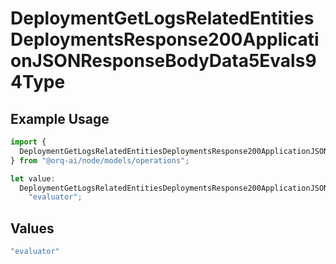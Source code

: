 # DeploymentGetLogsRelatedEntitiesDeploymentsResponse200ApplicationJSONResponseBodyData5Evals94Type

## Example Usage

```typescript
import {
  DeploymentGetLogsRelatedEntitiesDeploymentsResponse200ApplicationJSONResponseBodyData5Evals94Type,
} from "@orq-ai/node/models/operations";

let value:
  DeploymentGetLogsRelatedEntitiesDeploymentsResponse200ApplicationJSONResponseBodyData5Evals94Type =
    "evaluator";
```

## Values

```typescript
"evaluator"
```
